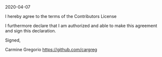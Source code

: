 2020-04-07

I hereby agree to the terms of the Contributors License

I furthermore declare that I am authorized and able to make this
agreement and sign this declaration.

Signed,

Carmine Gregorio
https://github.com/cargreg
